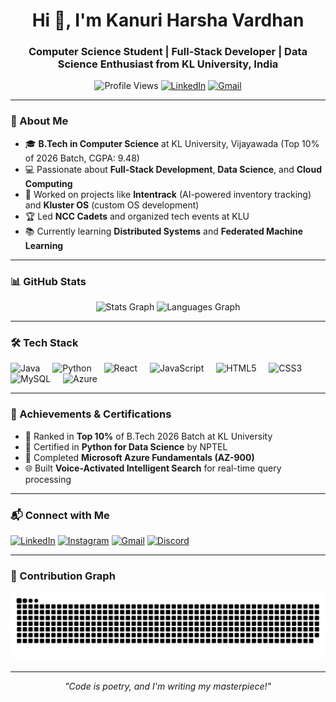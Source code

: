 <h1 align="center">Hi 👋, I'm Kanuri Harsha Vardhan</h1>
<h3 align="center">Computer Science Student | Full-Stack Developer | Data Science Enthusiast from KL University, India</h3>

<p align="center">
  <img src="https://komarev.com/ghpvc/?username=kanuriharsha&label=Profile%20Views&color=0e75b6&style=flat" alt="Profile Views" />
  <a href="https://linkedin.com/in/kanuriharsha"><img src="https://img.shields.io/badge/LinkedIn-0077B5?style=flat&logo=linkedin&logoColor=white" alt="LinkedIn" /></a>
  <a href="mailto:kanuriharsha@example.com"><img src="https://img.shields.io/badge/Gmail-D14836?style=flat&logo=gmail&logoColor=white" alt="Gmail" /></a>
</p>

---

### 🚀 About Me

- 🎓 **B.Tech in Computer Science** at KL University, Vijayawada (Top 10% of 2026 Batch, CGPA: 9.48)
- 💻 Passionate about **Full-Stack Development**, **Data Science**, and **Cloud Computing**
- 🌟 Worked on projects like **Intentrack** (AI-powered inventory tracking) and **Kluster OS** (custom OS development)
- 🏆 Led **NCC Cadets** and organized tech events at KLU
- 📚 Currently learning **Distributed Systems** and **Federated Machine Learning**

---

### 📊 GitHub Stats

<div align="center">
  <img src="https://github-readme-stats.vercel.app/api?username=kanuriharsha&hide_title=false&hide_rank=false&show_icons=true&include_all_commits=true&count_private=true&disable_animations=false&theme=dracula&locale=en&hide_border=true" height="150" alt="Stats Graph" />
  <img src="https://github-readme-stats.vercel.app/api/top-langs?username=kanuriharsha&locale=en&hide_title=false&layout=compact&card_width=320&langs_count=6&theme=dracula&hide_border=true" height="150" alt="Languages Graph" />
</div>

---

### 🛠️ Tech Stack

<div align="left">
  <img src="https://cdn.jsdelivr.net/gh/devicons/devicon/icons/java/java-original.svg" height="40" alt="Java" title="Java" />
  <img width="12" />
  <img src="https://cdn.jsdelivr.net/gh/devicons/devicon/icons/python/python-original.svg" height="40" alt="Python" title="Python" />
  <img width="12" />
  <img src="https://cdn.jsdelivr.net/gh/devicons/devicon/icons/react/react-original.svg" height="40" alt="React" title="React" />
  <img width="12" />
  <img src="https://cdn.jsdelivr.net/gh/devicons/devicon/icons/javascript/javascript-original.svg" height="40" alt="JavaScript" title="JavaScript" />
  <img width="12" />
  <img src="https://cdn.jsdelivr.net/gh/devicons/devicon/icons/html5/html5-original.svg" height="40" alt="HTML5" title="HTML5" />
  <img width="12" />
  <img src="https://cdn.jsdelivr.net/gh/devicons/devicon/icons/css3/css3-original.svg" height="40" alt="CSS3" title="CSS3" />
  <img width="12" />
  <img src="https://cdn.jsdelivr.net/gh/devicons/devicon/icons/mysql/mysql-original.svg" height="40" alt="MySQL" title="MySQL" />
  <img width="12" />
  <img src="https://cdn.jsdelivr.net/gh/devicons/devicon/icons/azure/azure-original.svg" height="40" alt="Azure" title="Azure" />
</div>

---

### 🏅 Achievements & Certifications

- 🥇 Ranked in **Top 10%** of B.Tech 2026 Batch at KL University
- 📜 Certified in **Python for Data Science** by NPTEL
- 📜 Completed **Microsoft Azure Fundamentals (AZ-900)**
- 🌐 Built **Voice-Activated Intelligent Search** for real-time query processing

---

### 📬 Connect with Me

<div align="left">
  <a href="https://linkedin.com/in/kanuriharsha"><img src="https://img.shields.io/badge/LinkedIn-0077B5?style=for-the-badge&logo=linkedin&logoColor=white" alt="LinkedIn" /></a>
  <a href="https://instagram.com/kanuriharsha"><img src="https://img.shields.io/badge/Instagram-E4405F?style=for-the-badge&logo=instagram&logoColor=white" alt="Instagram" /></a>
  <a href="mailto:kanuriharsha@example.com"><img src="https://img.shields.io/badge/Gmail-D14836?style=for-the-badge&logo=gmail&logoColor=white" alt="Gmail" /></a>
  <a href="https://discord.com/users/kanuriharsha"><img src="https://img.shields.io/badge/Discord-7289DA?style=for-the-badge&logo=discord&logoColor=white" alt="Discord" /></a>
</div>

---

### 🐍 Contribution Graph
<div align="center">
  <img src="https://raw.githubusercontent.com/platane/snk/output/github-contribution-grid-snake-dark.svg" alt="Snake animation" />
</div>

---

<p align="center">
  <i>"Code is poetry, and I'm writing my masterpiece!"</i>
</p>
